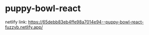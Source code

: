 # puppy-bowl-react

netlify link: https://65debb83eb4ffe98a7014e94--puppy-bowl-react-fuzzyb.netlify.app/

